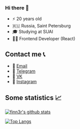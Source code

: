 ### Hi there :cowboy_hat_face:

* ⚡️ 20 years old
* 🇷🇺 Russia, Saint Petersburg
* 🎓 Studying at SUAI
* 👨‍💻 Frontend Developer (React)

## Contact me 📞
* 📧 [Email](mailto:finnerofficial@gmail.com)
* 📱 [Telegram](https://t.me/finneeeeer)
* 🧺 [VK](https://vk.com/finn3r)
* 📸 [Instagram](https://www.instagram.com/finneeeeer)

## Some statistics 📈

[![finn3r's github stats](https://github-readme-stats.vercel.app/api?username=finn3r&show_icons=true&count_private=true)](https://github.com/anuraghazra/github-readme-stats)

[![Top Langs](https://github-readme-stats.vercel.app/api/top-langs/?username=finn3r&count_private=true&langs_count=5)](https://github.com/anuraghazra/github-readme-stats)
